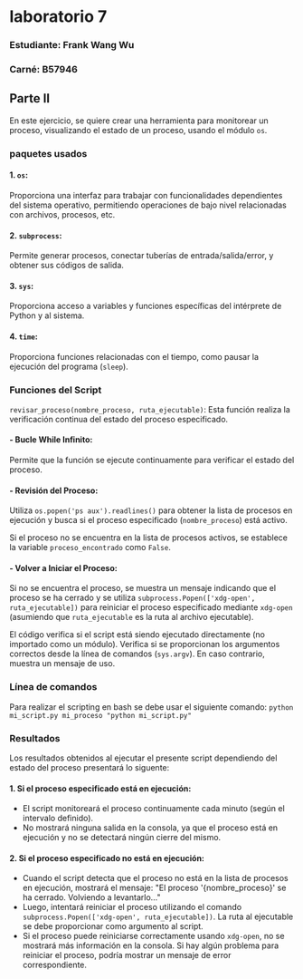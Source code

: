 # laboratorio 7
### Estudiante: Frank Wang Wu
### Carné: B57946

## Parte II
En este ejercicio, se quiere crear una herramienta para monitorear un proceso, visualizando el estado de un proceso, usando el módulo `os`.

### paquetes usados
#### 1. `os`: 
Proporciona una interfaz para trabajar con funcionalidades dependientes del sistema operativo, permitiendo operaciones de bajo nivel relacionadas con archivos, procesos, etc.

#### 2. `subprocess`: 
Permite generar procesos, conectar tuberías de entrada/salida/error, y obtener sus códigos de salida.

#### 3. `sys`: 
Proporciona acceso a variables y funciones específicas del intérprete de Python y al sistema.

#### 4. `time`: 
Proporciona funciones relacionadas con el tiempo, como pausar la ejecución del programa (`sleep`).

### Funciones del Script
`revisar_proceso(nombre_proceso, ruta_ejecutable)`:
Esta función realiza la verificación continua del estado del proceso especificado. 

#### - Bucle While Infinito: 
Permite que la función se ejecute continuamente para verificar el estado del proceso.

#### - Revisión del Proceso: 
Utiliza `os.popen('ps aux').readlines()` para obtener la lista de procesos en ejecución y busca si el proceso especificado (`nombre_proceso`) está activo.

Si el proceso no se encuentra en la lista de procesos activos, se establece la variable `proceso_encontrado` como `False`.

#### - Volver a Iniciar el Proceso: 
Si no se encuentra el proceso, se muestra un mensaje indicando que el proceso se ha cerrado y se utiliza `subprocess.Popen(['xdg-open', ruta_ejecutable])` para reiniciar el proceso especificado mediante `xdg-open` (asumiendo que `ruta_ejecutable` es la ruta al archivo ejecutable).


El código verifica si el script está siendo ejecutado directamente (no importado como un módulo). Verifica si se proporcionan los argumentos correctos desde la línea de comandos (`sys.argv`). En caso contrario, muestra un mensaje de uso.

### Línea de comandos 
Para realizar el scripting en bash se debe usar el siguiente comando:
`python mi_script.py mi_proceso "python mi_script.py"`

### Resultados 
Los resultados obtenidos al ejecutar el presente script dependiendo del estado del proceso presentará lo siguente:

#### 1. Si el proceso especificado está en ejecución:

- El script monitoreará el proceso continuamente cada minuto (según el intervalo definido).
- No mostrará ninguna salida en la consola, ya que el proceso está en ejecución y no se detectará ningún cierre del mismo.

#### 2. Si el proceso especificado no está en ejecución:

- Cuando el script detecta que el proceso no está en la lista de procesos en ejecución, mostrará el mensaje: "El proceso '{nombre_proceso}' se ha cerrado. Volviendo a levantarlo..."
- Luego, intentará reiniciar el proceso utilizando el comando `subprocess.Popen(['xdg-open', ruta_ejecutable])`. La ruta al ejecutable se debe proporcionar como argumento al script.
- Si el proceso puede reiniciarse correctamente usando `xdg-open`, no se mostrará más información en la consola. Si hay algún problema para reiniciar el proceso, podría mostrar un mensaje de error correspondiente.
